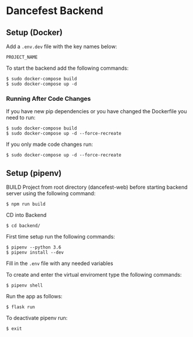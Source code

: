 # Dancefest Backend

## Setup (Docker)

Add a `.env.dev` file with the key names below:
```
PROJECT_NAME
```

To start the backend add the following commands:

```
$ sudo docker-compose build
$ sudo docker-compose up -d
```

### Running After Code Changes

If you have new pip dependencies or you have changed the Dockerfile you need to run:
```
$ sudo docker-compose build
$ sudo docker-compose up -d --force-recreate
```

If you only made code changes run:
```
$ sudo docker-compose up -d --force-recreate
```

## Setup (pipenv)

BUILD Project from root directory (dancefest-web) before starting backend server using the following command:
```
$ npm run build
```

CD into Backend
```
$ cd backend/
```

First time setup run the following commands:
```
$ pipenv --python 3.6
$ pipenv install --dev
```

Fill in the `.env` file with any needed variables

To create and enter the virtual enviroment type the following commands:
```
$ pipenv shell
```

Run the app as follows:
```
$ flask run
```

To deactivate pipenv run:
```
$ exit
```